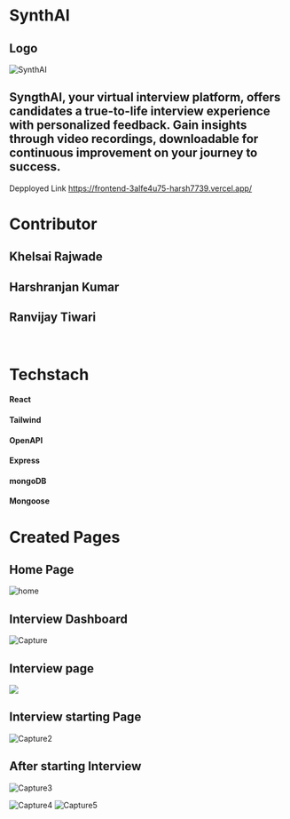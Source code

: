 # SynthAI
## Logo
![SynthAI](https://github.com/khelsai01/SynthAI/assets/115932394/360e60d5-3690-437f-a0ab-6c0212295899)


## SyngthAI, your virtual interview platform, offers candidates a true-to-life interview experience with personalized feedback. Gain insights through video recordings, downloadable for continuous improvement on your journey to success.

Depployed Link https://frontend-3alfe4u75-harsh7739.vercel.app/
<br>

# Contributor

## Khelsai Rajwade
## Harshranjan Kumar
## Ranvijay Tiwari

<br>


# Techstach

#### React
#### Tailwind
#### OpenAPI
#### Express
#### mongoDB
#### Mongoose



# Created Pages




## Home Page

![home](https://github.com/khelsai01/khelsai01/assets/119441119/91c5ab68-332b-4c8d-a634-7f1fd7d4fd4c)

## Interview Dashboard
![Capture](https://github.com/khelsai01/khelsai01/assets/119441119/4a52f05b-5cbc-4de8-ae2d-3bc75bdbe663)

## Interview page
![](https://github.com/khelsai01/khelsai01/assets/119441119/f9fca5b0-d9d8-4dc8-b336-5efe8e59be04)

## Interview starting Page
![Capture2](https://github.com/khelsai01/khelsai01/assets/119441119/50621bca-0c9a-473b-affd-f23bc7f92b56)

## After starting Interview

![Capture3](https://github.com/khelsai01/khelsai01/assets/119441119/9fe7a12d-1215-4d4c-a70f-b3e74854e960)

![Capture4](https://github.com/khelsai01/khelsai01/assets/119441119/8c9109b3-674e-4a1d-8fa0-079c3b2597f9)
![Capture5](https://github.com/khelsai01/khelsai01/assets/119441119/5ca38a83-5b13-48b0-951b-1ad0d07bbd16)
